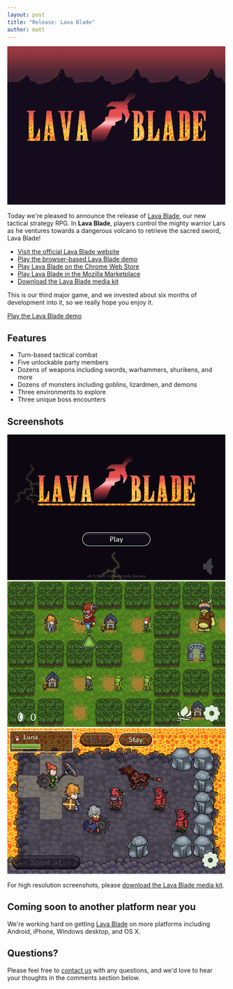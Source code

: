 ```yaml
---
layout: post
title: "Release: Lava Blade"
author: matt
---
```


<div class="full-frame">
	<a href="http://www.lavablade.com/">
		<img alt="Lava Blade" src="/media/images/posts/lava_blade/release.png">
	</a>
</div>

Today we're pleased to announce the release of [Lava Blade][1], our new tactical strategy RPG. In **Lava Blade**, players control the mighty warrior Lars as he ventures towards a dangerous volcano to retrieve the sacred sword, Lava Blade!

* [Visit the official Lava Blade website][1]
* [Play the browser-based Lava Blade demo][2]
* [Play Lava Blade on the Chrome Web Store][3]
* [Play Lava Blade in the Mozilla Marketplace][4]
* [Download the Lava Blade media kit][5]

This is our third major game, and we invested about six months of development into it, so we really hope you enjoy it.

<a class="download-podcast" href="http://lavablade.lostdecadegames.com/">Play the Lava Blade demo</a>

## Features

* Turn-based tactical combat
* Five unlockable party members
* Dozens of weapons including swords, warhammers, shurikens, and more
* Dozens of monsters including goblins, lizardmen, and demons
* Three environments to explore
* Three unique boss encounters

## Screenshots

<div class="full-frame">
	<a href="http://www.lavablade.com/">
		<img alt="Lava Blade" src="/media/images/posts/lava_blade/screenshots/title.png">
	</a>
</div>

<div class="full-frame">
	<a href="http://www.lavablade.com/">
		<img alt="Lava Blade" src="/media/images/posts/lava_blade/screenshots/overworldForest.png">
	</a>
</div>

<div class="full-frame">
	<a href="http://www.lavablade.com/">
		<img alt="Lava Blade" src="/media/images/posts/lava_blade/screenshots/volcanoBattle.png">
	</a>
</div>

For high resolution screenshots, please [download the Lava Blade media kit][5].

## Coming soon to another platform near you

We're working hard on getting [Lava Blade][1] on more platforms including Android, iPhone, Windows desktop, and OS X.

## Questions?

Please feel free to [contact us][6] with any questions, and we'd love to hear your thoughts in the comments section below.

[1]: http://www.lavablade.com/
[2]: http://lavablade.lostdecadegames.com/
[3]: TBD
[4]: TBD
[5]: http://www.lavablade.com/media/lavaBladeMediaKit.zip
[6]: /contact/
